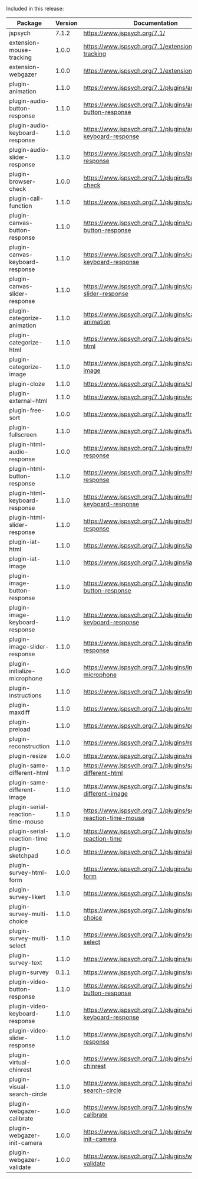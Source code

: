 Included in this release:

Package|Version|Documentation
--- | --- | ---
jspsych|7.1.2|https://www.jspsych.org/7.1/
extension-mouse-tracking|1.0.0|https://www.jspsych.org/7.1/extensions/mouse-tracking
extension-webgazer|1.0.0|https://www.jspsych.org/7.1/extensions/webgazer
plugin-animation|1.1.0|https://www.jspsych.org/7.1/plugins/animation
plugin-audio-button-response|1.1.0|https://www.jspsych.org/7.1/plugins/audio-button-response
plugin-audio-keyboard-response|1.1.0|https://www.jspsych.org/7.1/plugins/audio-keyboard-response
plugin-audio-slider-response|1.1.0|https://www.jspsych.org/7.1/plugins/audio-slider-response
plugin-browser-check|1.0.0|https://www.jspsych.org/7.1/plugins/browser-check
plugin-call-function|1.1.0|https://www.jspsych.org/7.1/plugins/call-function
plugin-canvas-button-response|1.1.0|https://www.jspsych.org/7.1/plugins/canvas-button-response
plugin-canvas-keyboard-response|1.1.0|https://www.jspsych.org/7.1/plugins/canvas-keyboard-response
plugin-canvas-slider-response|1.1.0|https://www.jspsych.org/7.1/plugins/canvas-slider-response
plugin-categorize-animation|1.1.0|https://www.jspsych.org/7.1/plugins/categorize-animation
plugin-categorize-html|1.1.0|https://www.jspsych.org/7.1/plugins/categorize-html
plugin-categorize-image|1.1.0|https://www.jspsych.org/7.1/plugins/categorize-image
plugin-cloze|1.1.0|https://www.jspsych.org/7.1/plugins/cloze
plugin-external-html|1.1.0|https://www.jspsych.org/7.1/plugins/external-html
plugin-free-sort|1.0.0|https://www.jspsych.org/7.1/plugins/free-sort
plugin-fullscreen|1.1.0|https://www.jspsych.org/7.1/plugins/fullscreen
plugin-html-audio-response|1.0.0|https://www.jspsych.org/7.1/plugins/html-audio-response
plugin-html-button-response|1.1.0|https://www.jspsych.org/7.1/plugins/html-button-response
plugin-html-keyboard-response|1.1.0|https://www.jspsych.org/7.1/plugins/html-keyboard-response
plugin-html-slider-response|1.1.0|https://www.jspsych.org/7.1/plugins/html-slider-response
plugin-iat-html|1.1.0|https://www.jspsych.org/7.1/plugins/iat-html
plugin-iat-image|1.1.0|https://www.jspsych.org/7.1/plugins/iat-image
plugin-image-button-response|1.1.0|https://www.jspsych.org/7.1/plugins/image-button-response
plugin-image-keyboard-response|1.1.0|https://www.jspsych.org/7.1/plugins/image-keyboard-response
plugin-image-slider-response|1.1.0|https://www.jspsych.org/7.1/plugins/image-slider-response
plugin-initialize-microphone|1.0.0|https://www.jspsych.org/7.1/plugins/initialize-microphone
plugin-instructions|1.1.0|https://www.jspsych.org/7.1/plugins/instructions
plugin-maxdiff|1.1.0|https://www.jspsych.org/7.1/plugins/maxdiff
plugin-preload|1.1.0|https://www.jspsych.org/7.1/plugins/preload
plugin-reconstruction|1.1.0|https://www.jspsych.org/7.1/plugins/reconstruction
plugin-resize|1.0.0|https://www.jspsych.org/7.1/plugins/resize
plugin-same-different-html|1.1.0|https://www.jspsych.org/7.1/plugins/same-different-html
plugin-same-different-image|1.1.0|https://www.jspsych.org/7.1/plugins/same-different-image
plugin-serial-reaction-time-mouse|1.1.0|https://www.jspsych.org/7.1/plugins/serial-reaction-time-mouse
plugin-serial-reaction-time|1.1.0|https://www.jspsych.org/7.1/plugins/serial-reaction-time
plugin-sketchpad|1.0.0|https://www.jspsych.org/7.1/plugins/sketchpad
plugin-survey-html-form|1.0.0|https://www.jspsych.org/7.1/plugins/survey-html-form
plugin-survey-likert|1.1.0|https://www.jspsych.org/7.1/plugins/survey-likert
plugin-survey-multi-choice|1.1.0|https://www.jspsych.org/7.1/plugins/survey-multi-choice
plugin-survey-multi-select|1.1.0|https://www.jspsych.org/7.1/plugins/survey-multi-select
plugin-survey-text|1.1.0|https://www.jspsych.org/7.1/plugins/survey-text
plugin-survey|0.1.1|https://www.jspsych.org/7.1/plugins/survey
plugin-video-button-response|1.1.0|https://www.jspsych.org/7.1/plugins/video-button-response
plugin-video-keyboard-response|1.1.0|https://www.jspsych.org/7.1/plugins/video-keyboard-response
plugin-video-slider-response|1.1.0|https://www.jspsych.org/7.1/plugins/video-slider-response
plugin-virtual-chinrest|1.0.0|https://www.jspsych.org/7.1/plugins/virtual-chinrest
plugin-visual-search-circle|1.1.0|https://www.jspsych.org/7.1/plugins/visual-search-circle
plugin-webgazer-calibrate|1.0.0|https://www.jspsych.org/7.1/plugins/webgazer-calibrate
plugin-webgazer-init-camera|1.0.0|https://www.jspsych.org/7.1/plugins/webgazer-init-camera
plugin-webgazer-validate|1.0.0|https://www.jspsych.org/7.1/plugins/webgazer-validate
